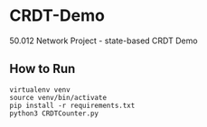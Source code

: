 # CRDT-Demo

50.012 Network Project - state-based CRDT Demo

## How to Run

```:bash
virtualenv venv
source venv/bin/activate
pip install -r requirements.txt
python3 CRDTCounter.py
```
